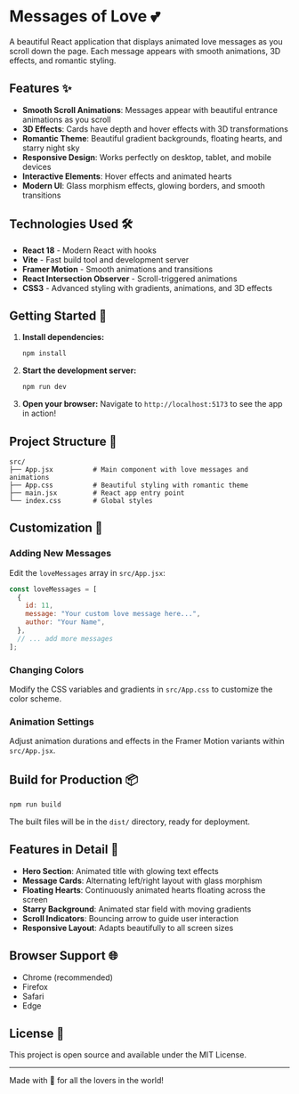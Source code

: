 # Messages of Love 💕

A beautiful React application that displays animated love messages as you scroll down the page. Each message appears with smooth animations, 3D effects, and romantic styling.

## Features ✨

- **Smooth Scroll Animations**: Messages appear with beautiful entrance animations as you scroll
- **3D Effects**: Cards have depth and hover effects with 3D transformations
- **Romantic Theme**: Beautiful gradient backgrounds, floating hearts, and starry night sky
- **Responsive Design**: Works perfectly on desktop, tablet, and mobile devices
- **Interactive Elements**: Hover effects and animated hearts
- **Modern UI**: Glass morphism effects, glowing borders, and smooth transitions

## Technologies Used 🛠️

- **React 18** - Modern React with hooks
- **Vite** - Fast build tool and development server
- **Framer Motion** - Smooth animations and transitions
- **React Intersection Observer** - Scroll-triggered animations
- **CSS3** - Advanced styling with gradients, animations, and 3D effects

## Getting Started 🚀

1. **Install dependencies:**

   ```bash
   npm install
   ```

2. **Start the development server:**

   ```bash
   npm run dev
   ```

3. **Open your browser:**
   Navigate to `http://localhost:5173` to see the app in action!

## Project Structure 📁

```
src/
├── App.jsx          # Main component with love messages and animations
├── App.css          # Beautiful styling with romantic theme
├── main.jsx         # React app entry point
└── index.css        # Global styles
```

## Customization 🎨

### Adding New Messages

Edit the `loveMessages` array in `src/App.jsx`:

```javascript
const loveMessages = [
  {
    id: 11,
    message: "Your custom love message here...",
    author: "Your Name",
  },
  // ... add more messages
];
```

### Changing Colors

Modify the CSS variables and gradients in `src/App.css` to customize the color scheme.

### Animation Settings

Adjust animation durations and effects in the Framer Motion variants within `src/App.jsx`.

## Build for Production 📦

```bash
npm run build
```

The built files will be in the `dist/` directory, ready for deployment.

## Features in Detail 🌟

- **Hero Section**: Animated title with glowing text effects
- **Message Cards**: Alternating left/right layout with glass morphism
- **Floating Hearts**: Continuously animated hearts floating across the screen
- **Starry Background**: Animated star field with moving gradients
- **Scroll Indicators**: Bouncing arrow to guide user interaction
- **Responsive Layout**: Adapts beautifully to all screen sizes

## Browser Support 🌐

- Chrome (recommended)
- Firefox
- Safari
- Edge

## License 📄

This project is open source and available under the MIT License.

---

Made with 💖 for all the lovers in the world!
